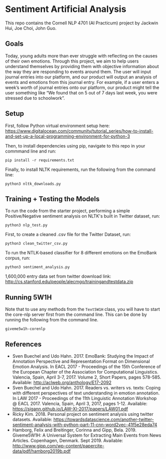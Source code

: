 # Sentiment Artificial Analysis

This repo contains the Cornell NLP 4701 (AI Practicum) project by Jackwin Hui, Joe Choi, John Guo. 

## Goals 

Today, young adults more than ever struggle with reflecting on the causes of their own emotions. Through this project, we aim to help users understand themselves by providing them with objective information about the way they are responding to events around them. The user will input journal entries into our platform, and our product will output an analysis of events and emotions from this journal entry. For example, if a user enters a week’s worth of journal entries onto our platform, our product might tell the user something like “We found that on 5 out of 7 days last week, you were stressed due to schoolwork”.

## Setup 

First, follow Python virtual environment setup here:  https://www.digitalocean.com/community/tutorial_series/how-to-install-and-set-up-a-local-programming-environment-for-python-3 

Then, to install dependencies using pip, navigate to this repo in your commmand line and run: 

```
pip install -r requirements.txt
```

Finally, to install NLTK requirements, run the following from the command line: 

```
python3 nltk_downloads.py
```

## Training + Testing the Models

To run the code from the starter project, performing a simple Positive/Negative sentiment analysis on NLTK's built in Twitter dataset, run: 
```
python3 nlp_test.py
```

First, to create a cleaned .csv file for the Twitter Dataset, run: 
```
python3 clean_twitter_csv.py
```

To run the NTLK-based classifier for 8 different emotions on the EmoBank corpus, run: 
```
python3 sentiment_analysis.py
```

1,600,000 entry data set from twitter download link:
http://cs.stanford.edu/people/alecmgo/trainingandtestdata.zip 

## Running 5W1H 
Note that to use any methods from the `Text5W1H` class, you will have to start the core-nlp server first from the command line. This can be done by running the following from the command line. 
```
giveme5w1h-corenlp
```

## References
* Sven Buechel and Udo Hahn. 2017. EmoBank: Studying the Impact of Annotation Perspective and Representation Format on Dimensional Emotion Analysis. In EACL 2017 - Proceedings of the 15th Conference of the European Chapter of the Association for Computational Linguistics. Valencia, Spain, April 3-7, 2017. Volume 2, Short Papers, pages 578-585. Available: http://aclweb.org/anthology/E17-2092
* Sven Buechel and Udo Hahn. 2017. Readers vs. writers vs. texts: Coping with different perspectives of text understanding in emotion annotation. In LAW 2017 - Proceedings of the 11th Linguistic Annotation Workshop @ EACL 2017. Valencia, Spain, April 3, 2017, pages 1-12. Available: https://sigann.github.io/LAW-XI-2017/papers/LAW01.pdf
* Ricky Kim. 2018. Personal project on sentiment analysis using twitter datasets. Available: https://towardsdatascience.com/another-twitter-sentiment-analysis-with-python-part-11-cnn-word2vec-41f5e28eda74 
* Hamborg, Felix and Breitinger, Corinna and Gipp, Bela. 2019. Giveme5W1H: A Universal System for Extracting Main Events from News Articles. Copenhagen, Denmark. Sept 2019. Available: http://www.gipp.com/wp-content/papercite-data/pdf/hamborg2019b.pdf



